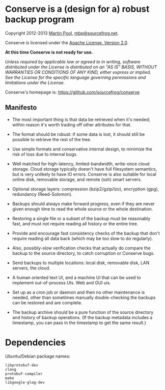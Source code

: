 Conserve is a (design for a) robust backup program
==============================================

Copyright 2012-2013 [Martin Pool][1], mbp@sourcefrog.net.

Conserve is licensed under the [Apache License, Version 2.0][2].

**At this time Conserve is not ready for use.**

_Unless required by applicable law or agreed to in writing, software
distributed under the License is distributed on an "AS IS" BASIS,
WITHOUT WARRANTIES OR CONDITIONS OF ANY KIND, either express or implied.
See the License for the specific language governing permissions and
limitations under the License._

Conserve's homepage is: <https://github.com/sourcefrog/conserve>


Manifesto
---------

* The most important thing is that data be retrieved when it's needed;
  within reason it's worth trading off other attributes for that.

* The format should be robust: if some data is lost, it should still be
  possible to retrieve the rest of the tree.

* Use simple formats and conservative internal design, to minimize the risk of
  loss due to internal bugs.

* Well matched for high-latency, limited-bandwidth, write-once cloud
  storage.  Cloud storage typically doesn't have full filesystem semantics,
  but is very unlikely to have IO errors.  Conserve is also suitable
  for local online disk, removable storage, and remote (ssh) smart servers.

* Optional storage layers: compression (bzip2/gzip/lzo), encryption (gpg),
  redundancy (Reed-Solomon).

* Backups should always make forward progress, even if they are never
  given enough time to read the whole source or the whole destination.

* Restoring a single file or a subset of the backup must be reasonably
  fast, and must not require reading all history or the entire tree.

* Provide and encourage fast consistency checks of the backup that
  don't require reading all data back (which may be too slow to do regularly).

* Also, possibly-slow verification checks that actually do compare the backup
  to the source directory, to catch corruption or Conserve bugs.

* Send backups to multiple locations: local disk, removable disk,
  LAN servers, the cloud.

* A human oriented text UI, and a machine UI that can be used to implement
  out-of-process UIs.  Web and GUI uis.

* Set up as a cron job or daemon and then no other maintenance is needed,
  other than sometimes manually double-checking the backups can be
  restored and are complete.

* The backup archive should be a pure function of the source directory
  and history of backup operations.  (If the backup metadata includes
  a timestamp, you can pass in the timestamp to get the same result.)


Dependencies
============

Ubuntu/Debian package names:

    libprotobuf-dev
    clang
    protobuf-compiler
    make
    libgoogle-glog-dev

[1]: http://sourcefrog.net/
[2]: https://www.apache.org/licenses/LICENSE-2.0.html
